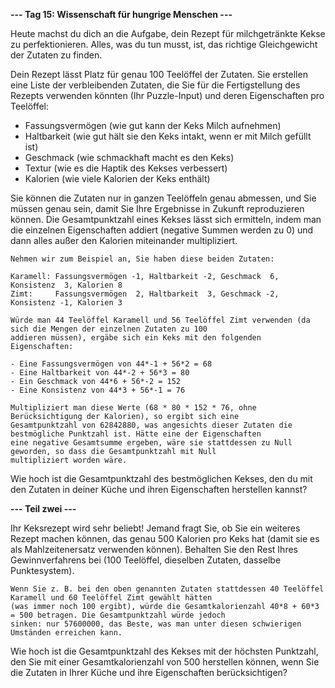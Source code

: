 **--- Tag 15: Wissenschaft für hungrige Menschen ---**

Heute machst du dich an die Aufgabe, dein Rezept für milchgetränkte Kekse zu perfektionieren. Alles, was du tun musst,
ist, das richtige Gleichgewicht der Zutaten zu finden.

Dein Rezept lässt Platz für genau 100 Teelöffel der Zutaten. Sie erstellen eine Liste der verbleibenden Zutaten, die Sie
für die Fertigstellung des Rezepts verwenden könnten (Ihr Puzzle-Input) und deren Eigenschaften pro Teelöffel:

- Fassungsvermögen (wie gut kann der Keks Milch aufnehmen)
- Haltbarkeit (wie gut hält sie den Keks intakt, wenn er mit Milch gefüllt ist)
- Geschmack (wie schmackhaft macht es den Keks)
- Textur (wie es die Haptik des Kekses verbessert)
- Kalorien (wie viele Kalorien der Keks enthält)

Sie können die Zutaten nur in ganzen Teelöffeln genau abmessen, und Sie müssen genau sein, damit Sie Ihre Ergebnisse in
Zukunft reproduzieren können. Die Gesamtpunktzahl eines Kekses lässt sich ermitteln, indem man die einzelnen
Eigenschaften addiert (negative Summen werden zu 0) und dann alles außer den Kalorien miteinander multipliziert.

```
Nehmen wir zum Beispiel an, Sie haben diese beiden Zutaten:

Karamell: Fassungsvermögen -1, Haltbarkeit -2, Geschmack  6, Konsistenz  3, Kalorien 8
Zimt:     Fassungsvermögen  2, Haltbarkeit  3, Geschmack -2, Konsistenz -1, Kalorien 3
```

```
Würde man 44 Teelöffel Karamell und 56 Teelöffel Zimt verwenden (da sich die Mengen der einzelnen Zutaten zu 100
addieren müssen), ergäbe sich ein Keks mit den folgenden Eigenschaften:

- Eine Fassungsvermögen von 44*-1 + 56*2 = 68
- Eine Haltbarkeit von 44*-2 + 56*3 = 80
- Ein Geschmack von 44*6 + 56*-2 = 152
- Eine Konsistenz von 44*3 + 56*-1 = 76

Multipliziert man diese Werte (68 * 80 * 152 * 76, ohne Berücksichtigung der Kalorien), so ergibt sich eine 
Gesamtpunktzahl von 62842880, was angesichts dieser Zutaten die bestmögliche Punktzahl ist. Hätte eine der Eigenschaften 
eine negative Gesamtsumme ergeben, wäre sie stattdessen zu Null geworden, so dass die Gesamtpunktzahl mit Null 
multipliziert worden wäre.
```

Wie hoch ist die Gesamtpunktzahl des bestmöglichen Kekses, den du mit den Zutaten in deiner Küche und ihren
Eigenschaften herstellen kannst?

**--- Teil zwei ---**

Ihr Keksrezept wird sehr beliebt! Jemand fragt Sie, ob Sie ein weiteres Rezept machen können, das genau 500 Kalorien pro
Keks hat (damit sie es als Mahlzeitenersatz verwenden können). Behalten Sie den Rest Ihres Gewinnverfahrens bei
(100 Teelöffel, dieselben Zutaten, dasselbe Punktesystem).

```
Wenn Sie z. B. bei den oben genannten Zutaten stattdessen 40 Teelöffel Karamell und 60 Teelöffel Zimt gewählt hätten
(was immer noch 100 ergibt), würde die Gesamtkalorienzahl 40*8 + 60*3 = 500 betragen. Die Gesamtpunktzahl würde jedoch
sinken: nur 57600000, das Beste, was man unter diesen schwierigen Umständen erreichen kann.
```

Wie hoch ist die Gesamtpunktzahl des Kekses mit der höchsten Punktzahl, den Sie mit einer Gesamtkalorienzahl von 500
herstellen können, wenn Sie die Zutaten in Ihrer Küche und ihre Eigenschaften berücksichtigen?
